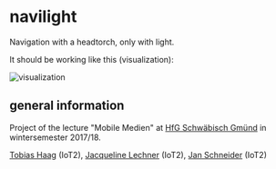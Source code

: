 # navilight
Navigation with a headtorch, only with light.

It should be working like this (visualization):

![visualization](https://media.giphy.com/media/l3mZ8iYYwThV2avcI/giphy.gif)

## general information 

Project of the lecture "Mobile Medien" at [HfG Schwäbisch Gmünd](http://www.hfg-gmuend.de) in wintersemester 2017/18.

[Tobias Haag](https://iot.hfg-gmuend.de/author/tobias_haag) (IoT2),
[Jacqueline Lechner](https://iot.hfg-gmuend.de/author/jacqueline_lechner) (IoT2),
[Jan Schneider](http://jan-patrick.de) (IoT2)

